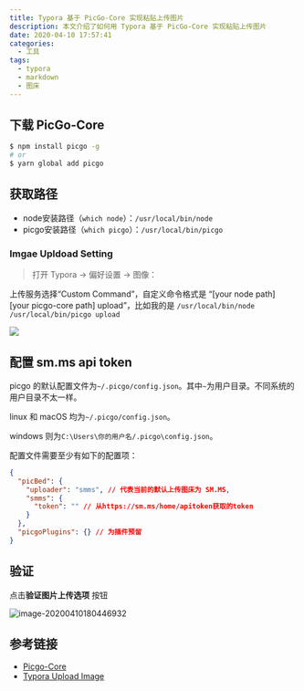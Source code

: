 ```yaml
---
title: Typora 基于 PicGo-Core 实现粘贴上传图片
description: 本文介绍了如何用 Typora 基于 PicGo-Core 实现粘贴上传图片
date: 2020-04-10 17:57:41
categories:
  - 工具
tags:
  - typora
  - markdown
  - 图床
---
```


<ins class="adsbygoogle" style="display:block; text-align:center;"  data-ad-layout="in-article" data-ad-format="fluid" data-ad-client="ca-pub-7962287588031867" data-ad-slot="2542544532"></ins><script> (adsbygoogle = window.adsbygoogle || []).push({});</script>


## 下载 PicGo-Core

```sh
$ npm install picgo -g
# or
$ yarn global add picgo
```

## 获取路径

- node安装路径（`which node`）：`/usr/local/bin/node`
- picgo安装路径（`which picgo`）：`/usr/local/bin/picgo`

### Imgae Upldoad Setting

> 打开 Typora -> 偏好设置 -> 图像：

上传服务选择“Custom Command”，自定义命令格式是 “[your node path] [your picgo-core path] upload”，比如我的是 `/usr/local/bin/node /usr/local/bin/picgo upload `

![](https://i.loli.net/2020/04/10/aCFG5ZW2xuR6qls.png)

## 配置 sm.ms api token

picgo 的默认配置文件为`~/.picgo/config.json`。其中`~`为用户目录。不同系统的用户目录不太一样。

linux 和 macOS 均为`~/.picgo/config.json`。

windows 则为`C:\Users\你的用户名/.picgo\config.json`。

配置文件需要至少有如下的配置项：

```json
{
  "picBed": {
    "uploader": "smms", // 代表当前的默认上传图床为 SM.MS,
    "smms": {
      "token": "" // 从https://sm.ms/home/apitoken获取的token
    }
  },
  "picgoPlugins": {} // 为插件预留
}
```

## 验证

点击**验证图片上传选项** 按钮

![image-20200410180446932](https://i.loli.net/2020/04/10/LYNhz8rACdORjP7.png)

## 参考链接

- [Picgo-Core](https://picgo.github.io/PicGo-Core-Doc/zh/guide/config.html#%E9%BB%98%E8%AE%A4%E9%85%8D%E7%BD%AE%E6%96%87%E4%BB%B6)
- [Typora Upload Image](https://support.typora.io/Upload-Image/)
